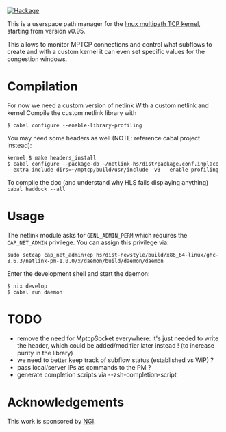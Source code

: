 [![Hackage][hk-img]][hk]

This is a userspace path manager for the [linux multipath TCP
kernel][mptcp-fork], starting from version v0.95.

This allows to monitor MPTCP connections and control what subflows to create and
with a custom kernel it can even set specific values for the congestion windows.


# Compilation

For now we need a custom version of netlink
With a custom netlink and kernel
Compile the custom netlink library with
```
$ cabal configure --enable-library-profiling
```
You may need some headers as well (NOTE: reference cabal.project instead):
```
kernel $ make headers_install
$ cabal configure --package-db ~/netlink-hs/dist/package.conf.inplace --extra-include-dirs=~/mptcp/build/usr/include -v3 --enable-profiling
```

To compile the doc (and understand why HLS fails displaying anything)
`cabal haddock --all`

# Usage

The netlink module asks for `GENL_ADMIN_PERM` which requires the `CAP_NET_ADMIN` privilege.
You can assign this privilege via:

```
sudo setcap cap_net_admin+ep hs/dist-newstyle/build/x86_64-linux/ghc-8.6.3/netlink-pm-1.0.0/x/daemon/build/daemon/daemon
```

Enter the development shell and start the daemon:

```
$ nix develop
$ cabal run daemon
```

# TODO
- remove the need for MptcpSocket everywhere: it's just needed to write the
header, which could be added/modifier later instead ! (to increase purity in the
    library)
- we need to better keep track of subflow status (established vs WIP) ?
- pass local/server IPs as commands to the PM ?
- generate completion scripts via --zsh-completion-script


# Acknowledgements

This work is sponsored by [NGI][ngi].

[hk-img]: https://img.shields.io/hackage/v/mptcp-pm.svg?logo=haskell
[hk]: https://hackage.haskell.org/package/mptcp-pm
[mptcp-fork]: http://multipath-tcp.org/
[ngi]: https://www.ngi.eu/
